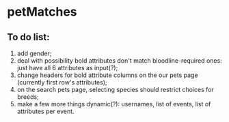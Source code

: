 # petMatches

## To do list:
1. add gender;
2. deal with possibility bold attributes don't match bloodline-required ones: just have all 6 attributes as input(?);
3. change headers for bold attribute columns on the our pets page (currently first row's attributes);
4. on the search pets page, selecting species should restrict choices for breeds;
5. make a few more things dynamic(?): usernames, list of events, list of attributes per event.
